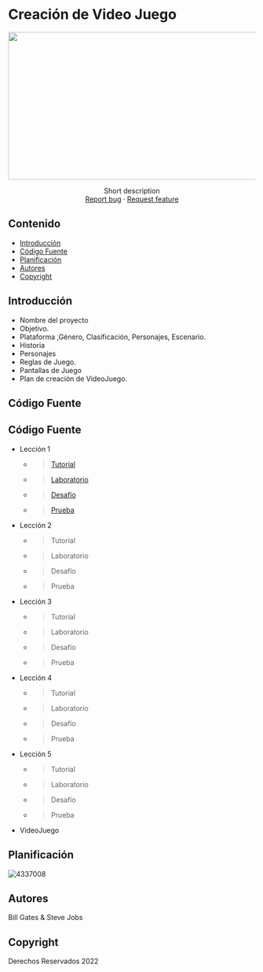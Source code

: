 # Creación de Video Juego
<p align="center">
    <img src="https://user-images.githubusercontent.com/8560750/195950148-0c0df38e-5f96-45ae-87c3-6922738c612d.jpg" alt="Logo" width=1200 height=300>

  <p align="center">
    Short description
    <br>
    <a href="https://reponame/issues/new?template=bug.md">Report bug</a>
    ·
    <a href="https://reponame/issues/new?template=feature.md&labels=feature">Request feature</a>
  </p>
</p>


## Contenido

- [Introducción](#introducción)
- [Código Fuente](#código-fuente)
- [Planificación](#planificación)
- [Autores](#autores)
- [Copyright](#copyright)


## Introducción

- Nombre del proyecto
- Objetivo.
- Plataforma ,Género, Clasificación, Personajes, Escenario.
- Historia
- Personajes
- Reglas de Juego.
- Pantallas de Juego
- Plan de creación de VideoJuego.

## Código Fuente

## Código Fuente

* Lección 1
  * > [Tutorial](https://github.com/GabrielGM16/Creacion-Videojuegos/blob/main/Prototipos/Prototipo1Gabriel.unitypackage) 
  * > [Laboratorio](https://enlace-al-laboratorio.com)
  * > [Desafío](https://enlace-al-desafio.com)
  * > [Prueba](https://enlace-a-la-prueba.com)

* Lección 2
  * > Tutorial
  * > Laboratorio
  * > Desafío
  * > Prueba
* Lección 3
  * > Tutorial
  * > Laboratorio
  * > Desafío
  * > Prueba
* Lección 4
  * > Tutorial
  * > Laboratorio
  * > Desafío
  * > Prueba
* Lección 5
  * > Tutorial
  * > Laboratorio
  * > Desafío
  * > Prueba
* VideoJuego

## Planificación

![4337008](https://user-images.githubusercontent.com/8560750/195951617-083a7e4d-323d-47b5-8e5e-529ded31bc06.jpg)

## Autores
Bill Gates & Steve Jobs

## Copyright
Derechos Reservados 2022
